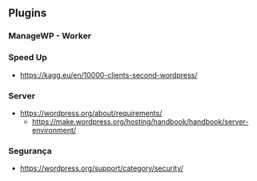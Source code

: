 

## Plugins

### ManageWP - Worker

### Speed Up

- https://kagg.eu/en/10000-clients-second-wordpress/

### Server

- https://wordpress.org/about/requirements/
  - https://make.wordpress.org/hosting/handbook/handbook/server-environment/

### Segurança

- https://wordpress.org/support/category/security/